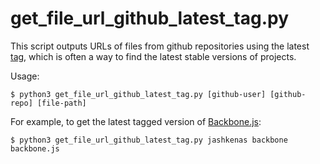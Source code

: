 # get_file_url_github_latest_tag.py

This script outputs URLs of files from github repositories using the latest [tag](http://git-scm.com/book/en/Git-Basics-Tagging), which is often a way to find the latest stable versions of projects.

Usage:
```Shell
$ python3 get_file_url_github_latest_tag.py [github-user] [github-repo] [file-path]
```

For example, to get the latest tagged version of [Backbone.js](http://backbonejs.org/):
```Shell
$ python3 get_file_url_github_latest_tag.py jashkenas backbone backbone.js
```
